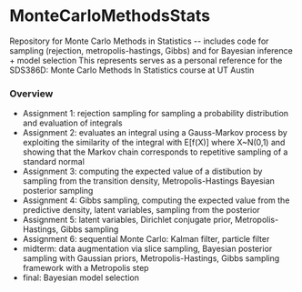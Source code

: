 # MonteCarloMethodsStats
Repository for Monte Carlo Methods in Statistics -- includes code for sampling (rejection, metropolis-hastings, Gibbs) and for Bayesian inference + model selection
This represents serves as a personal reference for the SDS386D: Monte Carlo Methods In Statistics course at UT Austin

### Overview
  * Assignment 1: rejection sampling for sampling a probability distribution and evaluation of integrals
  * Assignment 2: evaluates an integral using a Gauss-Markov process by exploiting the similarity of the integral with E[f(X)] where X~N(0,1) and showing that the Markov chain corresponds to repetitive sampling of a standard normal
  * Assignment 3: computing the expected value of a distibution by sampling from the transition density, Metropolis-Hastings Bayesian posterior sampling
  * Assignment 4: Gibbs sampling, computing the expected value from the predictive density, latent variables, sampling from the posterior
  * Assignment 5: latent variables, Dirichlet conjugate prior, Metropolis-Hastings, Gibbs sampling
  * Assignment 6: sequential Monte Carlo: Kalman filter, particle filter
  * midterm: data augmentation via slice sampling, Bayesian posterior sampling with Gaussian priors, Metropolis-Hastings, Gibbs sampling framework with a Metropolis step
  * final: Bayesian model selection
